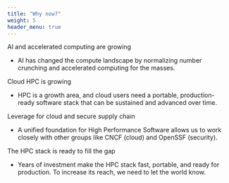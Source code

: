 ```yaml
---
title: "Why now?"
weight: 5
header_menu: true
---
```


AI and accelerated computing are growing

* AI has changed the compute landscape by normalizing number crunching and accelerated
  computing for the masses.

Cloud HPC is growing

* HPC is a growth area, and cloud users need a portable, production- ready software
  stack that can be sustained and advanced over time.

Leverage for cloud and secure supply chain

* A unified foundation for High Performance Software allows us to work closely with
  other groups like CNCF (cloud) and OpenSSF (security).

The HPC stack is ready to fill the gap

* Years of investment make the HPC stack fast, portable, and ready for production. To
  increase its reach, we need to let the world know.

